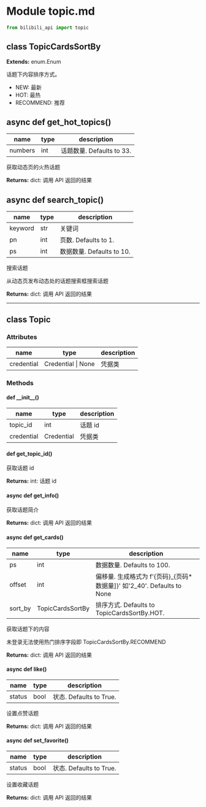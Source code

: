 # Module topic.md

``` python
from bilibili_api import topic
```

## class TopicCardsSortBy

**Extends:** enum.Enum

话题下内容排序方式。

+ NEW: 最新
+ HOT: 最热
+ RECOMMEND: 推荐

## async def get_hot_topics()

| name | type | description |
| - | - | - |
| numbers | int | 话题数量. Defaults to 33. |

获取动态页的火热话题

**Returns:** dict: 调用 API 返回的结果

## async def search_topic()

| name | type | description |
| - | - | - |
| keyword | str | 关键词 |
| pn | int | 页数. Defaults to 1. |
| ps | int | 数据数量. Defaults to 10. |

搜索话题

从动态页发布动态处的话题搜索框搜索话题

**Returns:** dict: 调用 API 返回的结果

---

## class Topic

### Attributes

| name | type | description |
| - | - | - |
| credential | Credential \| None | 凭据类 |

### Methods

#### def \_\_init\_\_()

| name | type | description |
| - | - | - |
| topic_id | int | 话题 id |
| credential | Credential | 凭据类 |

#### def get_topic_id()

获取话题 id

**Returns:** int: 话题 id

#### async def get_info()

获取话题简介

**Returns:** dict: 调用 API 返回的结果

#### async def get_cards()

| name | type | description |
| - | - | - |
| ps | int | 数据数量. Defaults to 100. |
| offset | int | 偏移量. 生成格式为 f'{页码}_{页码*数据量]}' 如'2_40'. Defaults to None |
| sort_by | TopicCardsSortBy | 排序方式. Defaults to TopicCardsSortBy.HOT. |

获取话题下的内容

未登录无法使用热门排序字段即 TopicCardsSortBy.RECOMMEND

**Returns:** dict: 调用 API 返回的结果

#### async def like()

| name | type | description |
| ---- | ---- | ----------- |
| status | bool | 状态. Defaults to True. |

设置点赞话题

**Returns:** dict: 调用 API 返回的结果

#### async def set_favorite()

| name | type | description |
| ---- | ---- | ----------- |
| status | bool | 状态. Defaults to True. |

设置收藏话题

**Returns:** dict: 调用 API 返回的结果
